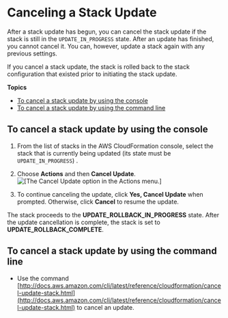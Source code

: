 # Canceling a Stack Update<a name="using-cfn--stack-update-cancel"></a>

After a stack update has begun, you can cancel the stack update if the stack is still in the `UPDATE_IN_PROGRESS` state\. After an update has finished, you cannot cancel it\. You can, however, update a stack again with any previous settings\.

If you cancel a stack update, the stack is rolled back to the stack configuration that existed prior to initiating the stack update\.

**Topics**
+ [To cancel a stack update by using the console](#w3ab2c15c17c27b9)
+ [To cancel a stack update by using the command line](#w3ab2c15c17c27c11)

## To cancel a stack update by using the console<a name="w3ab2c15c17c27b9"></a>

1. From the list of stacks in the AWS CloudFormation console, select the stack that is currently being updated \(its state must be `UPDATE_IN_PROGRESS`\) \.

1. Choose **Actions** and then **Cancel Update**\.  
![\[The Cancel Update option in the Actions menu.\]](http://docs.aws.amazon.com/AWSCloudFormation/latest/UserGuide/images/cfn-cancel-stack-update.png)

1. To continue canceling the update, click **Yes, Cancel Update** when prompted\. Otherwise, click **Cancel** to resume the update\.

The stack proceeds to the **UPDATE\_ROLLBACK\_IN\_PROGRESS** state\. After the update cancellation is complete, the stack is set to **UPDATE\_ROLLBACK\_COMPLETE**\.

## To cancel a stack update by using the command line<a name="w3ab2c15c17c27c11"></a>
+ Use the command [http://docs.aws.amazon.com/cli/latest/reference/cloudformation/cancel-update-stack.html](http://docs.aws.amazon.com/cli/latest/reference/cloudformation/cancel-update-stack.html) to cancel an update\.